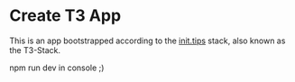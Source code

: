 # Create T3 App

This is an app bootstrapped according to the [init.tips](https://init.tips) stack, also known as the T3-Stack.

npm run dev in console ;) 

